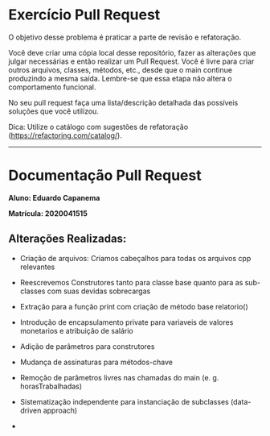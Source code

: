 # Exercício Pull Request

O objetivo desse problema é praticar a parte de revisão e refatoração.
 
Você deve criar uma cópia local desse repositório, fazer as alterações que julgar necessárias e então realizar um Pull Request. Você é livre para criar outros arquivos, classes, métodos, etc., desde que o main continue produzindo a mesma saída. Lembre-se que essa etapa não altera o comportamento funcional. 
 
No seu pull request faça uma lista/descrição detalhada das possíveis soluções que você utilizou.
  
Dica: Utilize o catálogo com sugestões de refatoração (https://refactoring.com/catalog/).

---
# Documentação Pull Request

**Aluno: Eduardo Capanema**

**Matrícula: 2020041515**

## **Alterações Realizadas:**

* Criação de arquivos: Criamos cabeçalhos para todas os arquivos cpp relevantes

* Reescrevemos Construtores tanto para classe base quanto para as sub-classes com suas devidas sobrecargas

* Extração para a função print com criação de método base relatorio()

* Introdução de encapsulamento private para variaveis de valores monetarios e atribuição de salário

* Adição de parâmetros para construtores 

* Mudança de assinaturas para métodos-chave

* Remoção de parâmetros livres nas chamadas do main (e. g. horasTrabalhadas)

* Sistematização independente para instanciação de subclasses (data-driven approach)

* 
